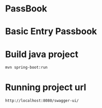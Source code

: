# PassBook
# Basic Entry Passbook

# Build java project
```bash
mvn spring-boot:run
```

# Running project url
```bash
http://localhost:8080/swagger-ui/
```
